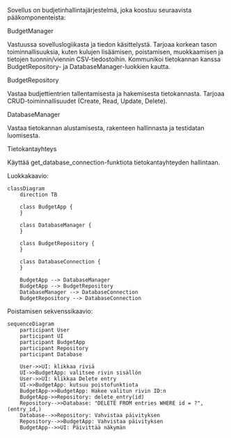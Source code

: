 Sovellus on budjetinhallintajärjestelmä, joka koostuu seuraavista pääkomponenteista:

BudgetManager

Vastuussa sovelluslogiikasta ja tiedon käsittelystä.
Tarjoaa korkean tason toiminnallisuuksia, kuten kulujen lisäämisen, poistamisen, muokkaamisen ja tietojen tuonnin/viennin CSV-tiedostoihin.
Kommunikoi tietokannan kanssa BudgetRepository- ja DatabaseManager-luokkien kautta.

BudgetRepository

Vastaa budjettientrien tallentamisesta ja hakemisesta tietokannasta.
Tarjoaa CRUD-toiminnallisuudet (Create, Read, Update, Delete).

DatabaseManager

Vastaa tietokannan alustamisesta, rakenteen hallinnasta ja testidatan luomisesta.

Tietokantayhteys

Käyttää get_database_connection-funktiota tietokantayhteyden hallintaan.

Luokkakaavio:

```mermaid
classDiagram
    direction TB

    class BudgetApp {
    }

    class DatabaseManager {
    }

    class BudgetRepository {
    }

    class DatabaseConnection {
    }

    BudgetApp --> DatabaseManager
    BudgetApp --> BudgetRepository
    DatabaseManager --> DatabaseConnection
    BudgetRepository --> DatabaseConnection
```

Poistamisen sekvenssikaavio:

```mermaid
sequenceDiagram
    participant User
    participant UI
    participant BudgetApp
    participant Repository
    participant Database

    User->>UI: klikkaa riviä
    UI->>BudgetApp: valitsee rivin sisällön
    User->>UI: klikkaa Delete entry
    UI->>BudgetApp: kutsuu poistofunktiota
    BudgetApp->>BudgetApp: Hakee valitun rivin ID:n
    BudgetApp->>Repository: delete_entry(id)
    Repository-->>Database: "DELETE FROM entries WHERE id = ?", (entry_id,)
    Database-->>Repository: Vahvistaa päivityksen
    Repository-->>BudgetApp: Vahvistaa päivityksen
    BudgetApp-->>UI: Päivittää näkymän
```
